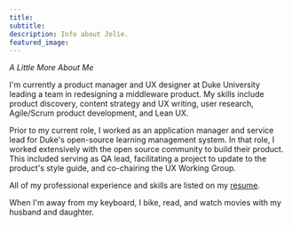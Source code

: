 ```yaml
---
title:
subtitle:
description: Info about Jolie.
featured_image:
---
```



*A Little More About Me*

I'm currently a product manager and UX designer at Duke University leading a team in redesigning a middleware product.  My skills include product discovery, content strategy and UX writing, user research, Agile/Scrum product development, and Lean UX.

Prior to my current role, I worked as an application manager and service lead for Duke's open-source learning management system.  In that role, I worked extensively with the open source community to build their product.  This included serving as QA lead, facilitating a project to update to the product's style guide, and co-chairing the UX Working Group.

All of my professional experience and skills are listed on my [resume](/images/design/Tingen_Jolie_Resume.pdf).

When I'm away from my keyboard, I bike, read, and watch movies with my husband and daughter.
